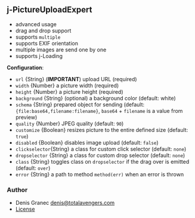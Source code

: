 ﻿## j-PictureUploadExpert

- advanced usage
- drag and drop support
- supports `multiple`
- supports EXIF orientation
- multiple images are send one by one
- supports j-Loading

__Configuration__:

- `url` {String} (__IMPORTANT__) upload URL (required)
- `width` {Number} a picture width (required)
- `height` {Number} a picture height (required)
- `background` {String} (optional) a background color (default: white)
- `schema` {String} prepared object for sending (default: `{file:base64,filename:filename}`, `base64` + `filename` is a value from preview)
- `quality` {Number} JPEG quality (default: `90`)
- `customize` {Boolean} resizes picture to the entire defined size (default: `true`)
- `disabled` {Boolean} disables image upload (default: `false`)
- `clickselector`{String} a class for custom click selector (default: `none`)
- `dropselector` {String} a class for custom drop selector (default: `none`)
- `class` {String} toggles class on `dropselector` if the drag over is emitted  (default: `over`)
- `error` {String} a path to method `method(err)` when an error is thrown

### Author

- Denis Granec <denis@totalavengers.com>
- [License](https://www.totaljs.com/license/)
